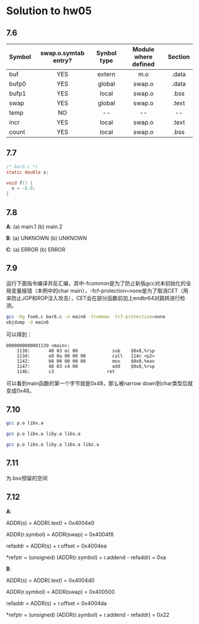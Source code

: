 # Solution to hw05

## 7.6

| Symbol | swap.o.symtab entry? | Synbol type | Module where defined | Section |
| ------ | :------------------: | :---------: | :------------------: | :-----: |
| buf    |         YES          |   extern    |         m.o          |  .data  |
| bufp0  |         YES          |   global    |        swap.o        |  .data  |
| bufp1  |         YES          |    local    |        swap.o        |  .bss   |
| swap   |         YES          |   global    |        swap.o        |  .text  |
| temp   |          NO          |     --      |          --          |   --    |
| incr   |         YES          |    local    |        swap.o        |  .text  |
| count  |         YES          |    local    |        swap.o        |  .bss   |

## 7.7

```C
/* bar5.c */
static double x;

void f() {
  x = -0.0;
}
```

## 7.8

**A**: (a) main.1 (b) main.2

**B**: (a) UNKNOWN (b) UNKNOWN

**C**: (a) ERROR (b) ERROR

## 7.9

运行下面指令编译并反汇编，其中-fcommon是为了防止新版gcc对未初始化的全局变量报错（本例中的char main），-fcf-protection=none是为了取消CET（用来防止JOP和ROP注入攻击），CET会在部分函数前加上endbr64对跳转进行检测。

```bash
gcc -Og foo6.c bar6.c -o main6 -fcommon -fcf-protection=none
objdump -d main6
```

可以得到：

```assembly
0000000000001139 <main>:
    1139:       48 83 ec 08             sub    $0x8,%rsp
    113d:       e8 0a 00 00 00          call   114c <p2>
    1142:       b8 00 00 00 00          mov    $0x0,%eax
    1147:       48 83 c4 08             add    $0x8,%rsp
    114b:       c3                    ret
```

可以看到main函数的第一个字节就是0x48，那么被narrow down到char类型后就变成0x48。

## 7.10

```bash
gcc p.o libx.a
```

```bash
gcc p.o libx.a liby.a libx.a
```

```bash
gcc p.o libx.a liby.a libx.a libz.a
```

## 7.11

为.bss预留的空间

## 7.12

**A**:

ADDR(s) = ADDR(.text) = 0x4004e0

ADDR(r.symbol) = ADDR(swap) = 0x4004f8

refaddr = ADDR(s) + r.offset = 0x4004ea

*refptr = (unsigned) (ADDR(r.symbol) + r.addend - refaddr) = 0xa

**B**:

ADDR(s) = ADDR(.text) = 0x4004d0

ADDR(r.symbol) = ADDR(swap) = 0x400500

refaddr = ADDR(s) + r.offset = 0x4004da

*refptr = (unsigned) (ADDR(r.symbol) + r.addend - refaddr) = 0x22
